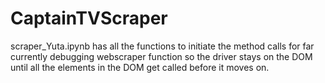 # CaptainTVScraper

scraper_Yuta.ipynb has all the functions to initiate the method calls for far 
currently debugging webscraper function so the driver stays on the DOM until all the elements in the DOM get called before it moves on.
